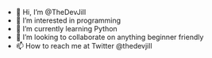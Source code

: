 - 👋 Hi, I’m @TheDevJill
- 👀 I’m interested in programming
- 🌱 I’m currently learning Python
- 💞️ I’m looking to collaborate on anything beginner friendly
- 📫 How to reach me at Twitter @thedevjill

<!---
TheDevJill/TheDevJill is a ✨ special ✨ repository because its `README.md` (this file) appears on your GitHub profile.
You can click the Preview link to take a look at your changes.
--->
